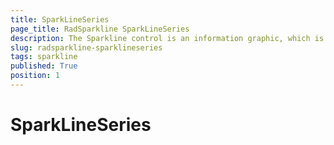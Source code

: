 ```yaml
---
title: SparkLineSeries
page_title: RadSparkline SparkLineSeries
description: The Sparkline control is an information graphic, which is characterized by small size, excellent performance
slug: radsparkline-sparklineseries
tags: sparkline
published: True
position: 1
---
```


# SparkLineSeries